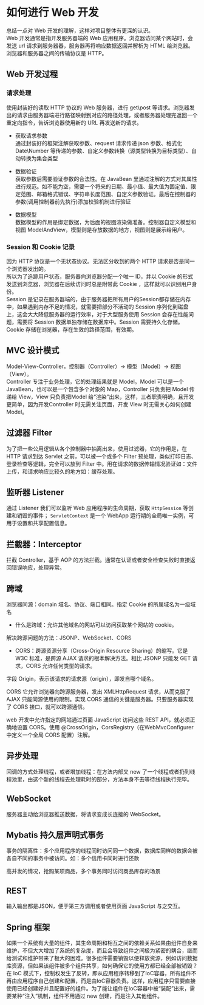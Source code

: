 # 如何进行 Web 开发 <!-- {docsify-ignore} -->
总结一点对 Web 开发的理解，这样对项目整体有更深的认识。     
Web 开发通常是指开发服务器端的 Web 应用程序。浏览器访问某个网站时，会发送 url 请求到服务器器，服务器再将响应数据返回并解析为 HTML 给浏览器。浏览器和服务器之间的传输协议是 HTTP。

## Web 开发过程
### 请求处理
使用封装好的读取 HTTP 协议的 Web 服务器，进行 get\post 等请求。浏览器发出的请求由服务器端进行路径映射到对应的路径处理，或者服务器处理完返回一个重定向指令，告诉浏览器使用新的 URL 再发送新的请求。
- 获取请求参数      
通过封装好的框架注解获取参数、request 请求传递 json 参数、格式化 Date\Number 等传递的参数、自定义参数转换（源类型转换为目标类型）、自动转换为集合类型
- 数据验证      
获取参数后需要验证参数的合法性。在 JavaBean 里通过注解的方式对其属性进行规范。如不能为空，需要一个将来的日期、最小值、最大值为固定值、限定范围、邮箱格式错误、字符串长度范围、自定义参数验证。最后在控制器的参数(调用控制器前先执行)添加校验机制进行验证

- 数据模型      
数据模型的作用是绑定数据，为后面的视图渲染做准备。控制器自定义模型和视图 ModelAndView，模型则是存放数据的地方，视图则是展示给用户。

### Session 和 Cookie 记录
因为 HTTP 协议是一个无状态协议。无法区分收到的两个 HTTP 请求是否是同一个浏览器发出的。      
所以为了追踪用户状态，服务器向浏览器分配一个唯一 ID，并以 Cookie 的形式发送到浏览器，浏览器在后续访问时总是附带此 Cookie ，这样就可以识别用户身份。       
Session 是记录在服务器端的，由于服务器把所有用户的Session都存储在内存中，如果遇到内存不足的情况，就需要把部分不活动的 Session 序列化到磁盘上，这会大大降低服务器的运行效率，对于大型服务使用 Session 会存在性能问题，需要将 Session 数据单独存储在数据库中。Session 需要持久化存储。
Cookie 存储在浏览器，存在生效的路径范围，有效期。

## MVC 设计模式
Model-View-Controller，控制器（Controller）→ 模型（Model）→ 视图（View）。      
Controller 专注于业务处理，它的处理结果就是 Model。Model 可以是一个 JavaBean，也可以是一个包含多个对象的 Map，Controller 只负责把 Model 传递给 View，View 只负责把Model 给“渲染”出来，这样，三者职责明确，且开发更简单，因为开发Controller 时无需关注页面，开发 View 时无需关心如何创建 Model。

## 过滤器 Filter
为了把一些公用逻辑从各个控制器中抽离出来，使用过滤器，它的作用是，在 HTTP 请求到达 Servlet 之前，可以被一个或多个 Filter 预处理，类似打印日志、登录检查等逻辑，完全可以放到 Filter 中。用在请求的数据传输情况验证如：文件上传，和请求响应比较久的地方如：缓存处理。

## 监听器 Listener      
通过 Listener 我们可以监听 Web 应用程序的生命周期，获取 `HttpSession` 等创建和销毁的事件；
`ServletContext` 是一个 WebApp 运行期的全局唯一实例，可用于设置和共享配置信息。

## 拦截器：Interceptor
拦截 Controller，基于 AOP 的方法拦截。通常在认证或者安全检查失败时直接返回错误响应，处理异常。

## 跨域
浏览器同源：domain 域名、协议、端口相同。指定 Cookie 的所属域名为一级域名       
- 什么是跨域：允许其他域名的网站可以访问获取某个网站的 cookie。    

解决跨源问题的方法：JSONP、WebSocket、CORS    

- CORS：跨源资源分享（Cross-Origin Resource Sharing）的缩写。它是 W3C 标准，是跨源 AJAX 请求的根本解决方法。相比 JSONP 只能发 GET 请求，CORS 允许任何类型的请求。   

字段 Origin，表示该请求的请求源（origin），即发自哪个域名。                

CORS 它允许浏览器向跨源服务器，发出 XMLHttpRequest 请求，从而克服了 AJAX 只能同源使用的限制。实现 CORS 通信的关键是服务器。只要服务器实现了 CORS 接口，就可以跨源通信。     

web 开发中允许指定的网站通过页面 JavaScript 访问这些 REST API，就必须正确地设置 CORS。使用 @CrossOrigin，CorsRegistry（在WebMvcConfigurer 中定义一个全局 CORS 配置）注解。


## 异步处理
回调的方式处理线程，或者增加线程：在方法内部又 new 了一个线程或者扔到线程池里，由这个新的线程去处理耗时的部分，方法本身不去等待线程执行完毕。

## WebSocket
服务器主动给浏览器推送数据，将请求变成长连接的 WebSocket。


## Mybatis 持久层声明式事务

事务的隔离性：多个应用程序的线程同时访问同一个数据，数据库同样的数据会被各自不同的事务中被访问。如：多个信用卡同时进行还款

高并发的情况，抢购某项商品，多个事务同时访问商品库存的场景
## REST
输入输出都是JSON，便于第三方调用或者使用页面 JavaScript 与之交互。

## Spring 框架
如果一个系统有大量的组件，其生命周期和相互之间的依赖关系如果由组件自身来维护，不但大大增加了系统的复杂度，而且会导致组件之间极为紧密的耦合，继而给测试和维护带来了极大的困难。很多组件需要销毁以便释放资源，例如访问数据库资源，但如果该组件被多个组件共享，如何确保它的使用方都已经全部被销毁？        
在 IoC 模式下，控制权发生了反转，即从应用程序转移到了IoC容器，所有组件不再由应用程序自己创建和配置，而是由IoC容器负责。这样，应用程序只需要直接使用已经创建好并且配置好的组件。为了能让组件在IoC容器中被“装配”出来，需要某种“注入”机制，组件不用通过 new 创建，而是注入其他组件。